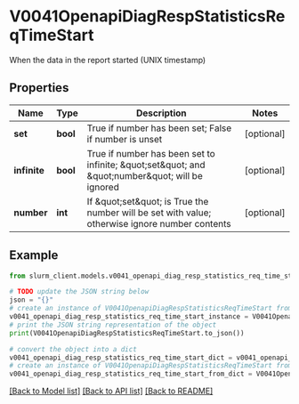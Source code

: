 # V0041OpenapiDiagRespStatisticsReqTimeStart

When the data in the report started (UNIX timestamp)

## Properties

Name | Type | Description | Notes
------------ | ------------- | ------------- | -------------
**set** | **bool** | True if number has been set; False if number is unset | [optional] 
**infinite** | **bool** | True if number has been set to infinite; \&quot;set\&quot; and \&quot;number\&quot; will be ignored | [optional] 
**number** | **int** | If \&quot;set\&quot; is True the number will be set with value; otherwise ignore number contents | [optional] 

## Example

```python
from slurm_client.models.v0041_openapi_diag_resp_statistics_req_time_start import V0041OpenapiDiagRespStatisticsReqTimeStart

# TODO update the JSON string below
json = "{}"
# create an instance of V0041OpenapiDiagRespStatisticsReqTimeStart from a JSON string
v0041_openapi_diag_resp_statistics_req_time_start_instance = V0041OpenapiDiagRespStatisticsReqTimeStart.from_json(json)
# print the JSON string representation of the object
print(V0041OpenapiDiagRespStatisticsReqTimeStart.to_json())

# convert the object into a dict
v0041_openapi_diag_resp_statistics_req_time_start_dict = v0041_openapi_diag_resp_statistics_req_time_start_instance.to_dict()
# create an instance of V0041OpenapiDiagRespStatisticsReqTimeStart from a dict
v0041_openapi_diag_resp_statistics_req_time_start_from_dict = V0041OpenapiDiagRespStatisticsReqTimeStart.from_dict(v0041_openapi_diag_resp_statistics_req_time_start_dict)
```
[[Back to Model list]](../README.md#documentation-for-models) [[Back to API list]](../README.md#documentation-for-api-endpoints) [[Back to README]](../README.md)


